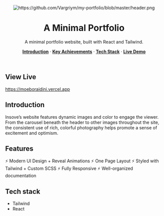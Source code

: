 <p align="center">
    <img alt="https://github.com/Vargriym/my-portfolio/blob/master/header.png">
    <h1 align="center">A Minimal Portfolio</h1>
  </a>
</p>

<p align="center">
  A minimal portfolio website, built with React and Tailwind.
</p>

<p align="center">
  <a href="#introduction"><strong>Introduction</strong></a> ·
    <a href="#Key-Achievements"><strong>Key Achievements</strong></a> ·
  <a href="#tech-stack"><strong>Tech Stack</strong></a> ·
    <a href="#Live-Demo"><strong>Live Demo</strong></a>

  
</p>

<br/>

## View Live
https://moeboraidini.vercel.app

<!-- ABOUT THE PROJECT -->

## Introduction

Insove’s website features dynamic images and color to engage the viewer. From the carousel beneath the header to other images throughout the site, the consistent use of rich, colorful photography helps promote a sense of excitement and optimism.
## Features

⚡️ Modern UI Design + Reveal Animations
⚡️ One Page Layout
⚡️ Styled with Tailwind + Custom SCSS
⚡️ Fully Responsive
⚡️ Well-organized documentation

## Tech stack

- Tailwind
- React

